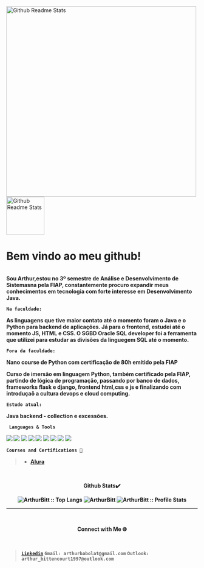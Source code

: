  <img width="auto" height="500px" src="https://fronty.com/static/uploads/python/html.png"  alt="Github Readme Stats"/>

<div style="display: inline-block">
 <img  width="100px" src="https://play-lh.googleusercontent.com/S70rI7VrwLic7_p-ax7iAOOopQhcPCzmqyLe5RLJmApTpkgTRaCwWsTNN1Uv1t_t3Pp5=w240-h480-rw"  alt="Github Readme Stats"/> <h1><strong>Bem vindo ao meu github!</h1>
</div>

 

 <p>Sou Arthur,estou no 3º semestre de Análise e Desenvolvimento de Sistemasna pela FIAP, constantemente procuro expandir meus conhecimentos em tecnologia com forte interesse em Desenvolvimento Java.

```Na faculdade:```

 As linguagens que tive maior contato até o momento foram o Java e o Python para backend de aplicações. Já para o frontend, estudei até o momento JS, HTML e CSS. O SGBD Oracle SQL developer foi a ferramenta que utilizei para estudar as divisões da linguegem SQL até o momento. 

```Fora da faculdade:```

 Nano course de Python com certificação de 80h emitido pela FIAP 

 Curso de imersão em linguagem Python, também certificado pela FIAP, partindo de lógica de programação, passando por banco de dados, frameworks flask e django, frontend html,css e js e finalizando com introduçaõ a cultura devops e cloud computing.

```Estudo atual: ```

 Java backend - collection e excessões.
 
``` Languages & Tools```
<br>
 <div style="display: inline-block;">
  
  <img src="https://img.shields.io/badge/HTML-e06b12?style=for-the-badge&logo=html5&logoColor=white" />
  <img src="https://img.shields.io/badge/CSS-1283e0?&style=for-the-badge&logo=css3&logoColor=white" />
  <img src="https://img.shields.io/badge/Java-beige?style=for-the-badge&logo=openjdk&logoColor=orange"/>
  <img src="https://img.shields.io/badge/Oracle DB-gray?style=for-the-badge&logo=Oracle&logoColor=red"/>
  <img src="https://img.shields.io/badge/bootstrap-purple?style=for-the-badge&logo=bootstrap&logoColor=white"/>
  <img src="https://img.shields.io/badge/Intellij-black?style=for-the-badge&logo=IntelliJ-IDEA&logoColor=white"/>
  <img src="https://img.shields.io/badge/VScode-blue?style=for-the-badge&logo=Visual-Studio-code&logoColor=white"/>
  <img src="https://img.shields.io/badge/Git-E34F26?style=for-the-badge&logo=git&logoColor=white">
  <img src="https://img.shields.io/badge/Windows-017AD7?style=for-the-badge&logo=windows&logoColor=white">
  
</div>
<br>

  ``` Courses and Certifications 📜 ```
  <br>
   
  > - [Alura](https://cursos.alura.com.br/user/arthur-bittencourt1997)

</div>

<br>
  
<p align = 'center'>Github Stats✔️</p>
<div style= 'display: inline block' align="center" >
 <img  src="https://github-readme-stats.vercel.app/api/top-langs/?username=ArthurBitt&langs_count=10&theme=monokai&hide&hide_border=true&border_radius=30&layout=compact&card_width=40" alt="ArthurBitt :: Top Langs" />
<img src="https://github-readme-streak-stats.herokuapp.com/?user=ArthurBitt&show_icons=true&theme=monokai&hide_border=true&border_radius=30&layout=compact&card_width=40" alt="ArthurBitt" />
<img src="https://github-readme-stats.vercel.app/api?username=ArthurBitt&show_icons=true&theme=monokai&hide_border=true&border_radius=30&layout=compact&card_width=20" alt="ArthurBitt :: Profile Stats" />

</div>

<hr>
<br>
<p align="center">Connect with Me 🌐</p>
<br>

><a href = "https://www.linkedin.com/in/arthur-bittencourt-34b12922a"> ```Linkedin```</a>
>```Gmail: arthurbabolat@gmail.com```
>```Outlook: arthur_bittencourt1997@outlook.com```






 

  



